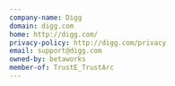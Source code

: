 ```yaml
---
company-name: Digg
domain: digg.com
home: http://digg.com/
privacy-policy: http://digg.com/privacy
email: support@digg.com
owned-by: betaworks
member-of: TrustE_TrustArc
---
```




